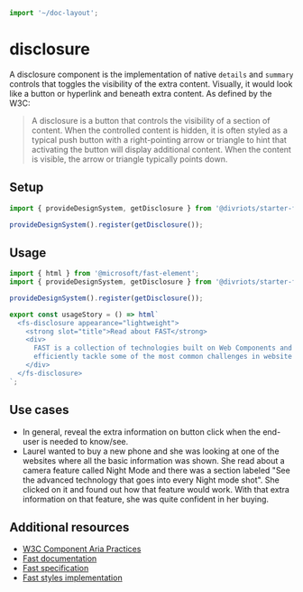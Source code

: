 ```js script
import '~/doc-layout';
```

# disclosure

A disclosure component is the implementation of native `details` and `summary` controls that toggles the visibility of the extra content. Visually, it would look like a button or hyperlink and beneath extra content. As defined by the W3C:

> A disclosure is a button that controls the visibility of a section of content. When the controlled content is hidden, it is often styled as a typical push button with a right-pointing arrow or triangle to hint that activating the button will display additional content. When the content is visible, the arrow or triangle typically points down.

## Setup

```ts
import { provideDesignSystem, getDisclosure } from '@divriots/starter-furious';

provideDesignSystem().register(getDisclosure());
```

## Usage

```js preview-story
import { html } from '@microsoft/fast-element';
import { provideDesignSystem, getDisclosure } from '@divriots/starter-furious';

provideDesignSystem().register(getDisclosure());

export const usageStory = () => html`
  <fs-disclosure appearance="lightweight">
    <strong slot="title">Read about FAST</strong>
    <div>
      FAST is a collection of technologies built on Web Components and modern Web Standards, designed to help you
      efficiently tackle some of the most common challenges in website and application design and development.
    </div>
  </fs-disclosure>
`;
```

## Use cases

- In general, reveal the extra information on button click when the end-user is needed to know/see.
- Laurel wanted to buy a new phone and she was looking at one of the websites where all the basic information was shown. She read about a camera feature called Night Mode and there was a section labeled "See the advanced technology that goes into every Night mode shot". She clicked on it and found out how that feature would work. With that extra information on that feature, she was quite confident in her buying.

## Additional resources

- [W3C Component Aria Practices](https://w3c.github.io/aria-practices/#disclosure)
- [Fast documentation](https://github.com/microsoft/fast/blob/master/packages/web-components/fast-foundation/src/disclosure/README.md)
- [Fast specification](https://github.com/microsoft/fast/blob/master/packages/web-components/fast-foundation/src/disclosure/disclosure.spec.md)
- [Fast styles implementation](https://github.com/microsoft/fast/blob/master/packages/web-components/fast-components/src/disclosure/disclosure.styles.ts)
